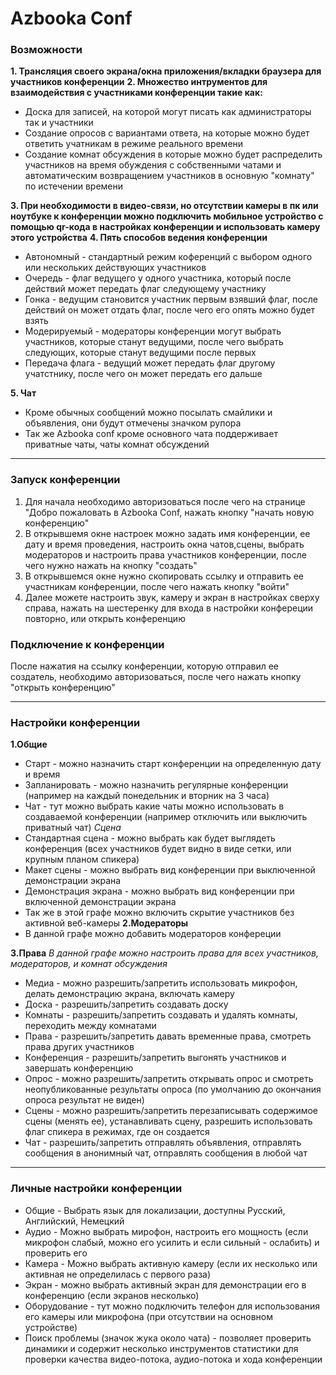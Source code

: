 # Azbooka Conf
### Возможности
**1. Трансляция своего экрана/окна приложения/вкладки браузера для участников конференции**
**2. Множество интрументов для взаимодействия с участниками конференции такие как:**
- Доска для записей, на которой могут писать как администраторы так и участники
- Создание опросов с вариантами ответа, на которые можно будет ответить учатникам в режиме реального времени
- Создание комнат обсуждения в которые можно будет распределить участников на время обуждения с собственными чатами и автоматическим возвращением участников в основную "комнату" по истечении времени

**3. При необходимости в видео-связи, но отсутствии камеры в пк или ноутбуке к конференции можно подключить мобильное устройство с помощью qr-кода в настройках конференции и использовать камеру этого устройства**
**4. Пять способов ведения конференции**
- Автономный - стандартный режим коференций с выбором одного или нескольких действующих участников
- Очередь - флаг ведущего у одного участника, который после действий может передать флаг следующему участнику
- Гонка - ведущим становится участник первым взявший флаг, после действий он может отдать флаг, после чего его опять можно будет взять
- Модерируемый - модераторы конференции могут выбрать участников, которые станут ведущими, после чего выбрать следующих, которые станут ведущими после первых
- Передача флага - ведущий может передать флаг другому учатстнику, после чего он может передать его дальше

**5. Чат**
- Кроме обычных сообщений можно посылать смайлики и объявления, они будут отмечены значком рупора 
- Так же Azbooka conf кроме основного чата поддерживает приватные чаты, чаты комнат обсуждений
****
### Запуск конференции
1. Для начала необходимо авторизоваться после чего на странице "Добро пожаловать в Azbooka Conf, нажать кнопку "начать новую конференцию"
2. В открывшемя окне настроек можно задать имя конференции, ее дату и время проведения, настроить окна чатов,сцены, выбрать модераторов и настроить права участников конференции, после чего нужно нажать на кнопку "создать"
3. В открывшемся окне нужно скопировать ссылку и отправить ее участникам конференции, после чего нажать кнопку "войти"
4. Далее можете настроить звук, камеру и экран в настройках сверху справа, нажать на шестеренку для входа в настройки конфереции повторно, или открыть конференцию
### Подключение к конференции
После нажатия на ссылку конференции, которую отправил ее создатель, необходимо авторизоваться, после чего нажать кнопку  "открыть конференцию"
****
### Настройки конференции
**1.Общие**
-  Старт - можно назначить старт конференции на определенную дату и время
-  Запланировать - можно назначить регулярные конференции (например на каждый понедельник и вторник на 3 часа)
- Чат - тут можно выбрать какие чаты можно использовать в создаваемой конференции (например отключить или выключить приватный чат)
*Сцена*
- Стандартная сцена - можно выбрать как будет выглядеть конференция (всех участников будет видно в виде сетки, или крупным планом спикера)
- Макет сцены - можно выбрать вид конференции при выключенной демонстрации экрана
- Демонстрация экрана - можно выбрать вид конференции при включенной демонстрации экрана
- Так же в этой графе можно включить скрытие участников без активной веб-камеры
**2.Модераторы**
- В данной графе можно добавить модераторов конфереции

**3.Права**
 *В данной графе можно настроить права для всех участников, модераторов, и комнат обсуждения*
- Медиа - можно разрешить/запретить использовать микрофон, делать демонстрацию экрана, включать камеру
- Доска - разрешить/запретить создавать доску
- Комнаты - разрешить/запретить создавать и удалять комнаты, переходить между комнатами
- Права - разрешить/запретить давать временные права, смотреть права других участников
- Конференция - разрешить/запретить выгонять участников и завершать конференцию
- Опрос - можно разрешить/запретить открывать опрос и смотреть неопубликованные результаты опроса (по умолчанию до окончания опроса результат не виден)
- Сцены - можно разрешить/запретить перезаписывать содержимое сцены (менять ее), устанавливать сцену, разрешить использовать флаг спикера в режимах, где он создается
- Чат - разрешить/запретить отправлять объявления, отправлять сообщения в анонимный чат, отправлять сообщения в любой чат
*****
### Личные настройки конференции
- Общие - Выбрать язык для локализации, доступны Русский, Английский, Немецкий
- Аудио - Можно выбрать мирофон, настроить его мощность (если микрофон слабый, можно его усилить и если сильный - ослабить) и проверить его
- Камера - Можно выбрать активную камеру (если их несколько или активная не определилась с первого раза)
- Экран - можно выбрать активный экран для демонстрации его в конференцию (если экранов несколько)
- Оборудование - тут можно подключить телефон для использования его камеры или микрофона (при отсутствии на основном устройстве)
- Поиск проблемы (значок жука около чата) - позволяет проверить динамики и содержит несколько инструментов статистики для проверки качества видео-потока, аудио-потока и хода конференции
